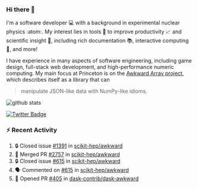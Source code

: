 ### Hi there 👋 

I'm a software developer 💻 with a background in experimental nuclear physics :atom:. My interest lies in tools :wrench: to improve productivity :chart_with_upwards_trend: and scientific insight :telescope:, including rich documentation 📚, interactive computing 🧮, and more! 

I have experience in many aspects of software engineering, including game design, full-stack web development, and high-performance numeric computing. My main focus at Princeton is on the [Awkward Array project](awkward-array.org/), which describes itself as a library that can 
> manipulate JSON-like data with NumPy-like idioms.

![github stats](https://github-readme-stats.vercel.app/api?username=agoose77&show_icons=true&hide_rank=true&hide_title=true&bg_color=30,e76445,904e95&text_color=efe3ec&icon_color=efe3ec)
<!--
**agoose77/agoose77** is a ✨ _special_ ✨ repository because its `README.md` (this file) appears on your GitHub profile.

Here are some ideas to get you started:

- 🔭 I’m currently working on ...
- 🌱 I’m currently learning ...
- 👯 I’m looking to collaborate on ...
- 🤔 I’m looking for help with ...
- 💬 Ask me about ...
- 📫 How to reach me: ...
- 😄 Pronouns: ...
- ⚡ Fun fact: ...
-->

[![Twitter Badge](https://img.shields.io/twitter/follow/agoose77?style=flat-square&logo=Twitter&logoColor=white&color=cornflowerblue)](https://twitter.com/agoose77)

### :zap: Recent Activity

<!--START_SECTION:activity-->
1. 🔒 Closed issue [#1391](https://github.com/scikit-hep/awkward/issues/1391) in [scikit-hep/awkward](https://github.com/scikit-hep/awkward)
2. 🎉 Merged PR [#2757](https://github.com/scikit-hep/awkward/pull/2757) in [scikit-hep/awkward](https://github.com/scikit-hep/awkward)
3. 🔒 Closed issue [#615](https://github.com/scikit-hep/awkward/issues/615) in [scikit-hep/awkward](https://github.com/scikit-hep/awkward)
4. 🗣 Commented on [#615](https://github.com/scikit-hep/awkward/issues/615#issuecomment-1801732971) in [scikit-hep/awkward](https://github.com/scikit-hep/awkward)
5. 💪 Opened PR [#405](https://github.com/dask-contrib/dask-awkward/pull/405) in [dask-contrib/dask-awkward](https://github.com/dask-contrib/dask-awkward)
<!--END_SECTION:activity-->
